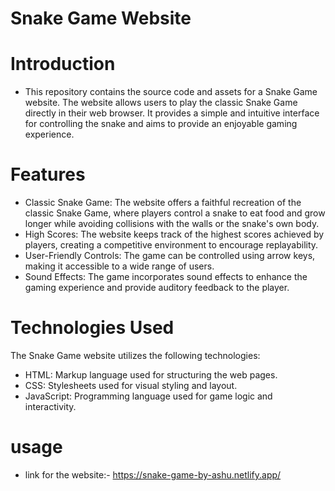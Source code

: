 # Snake Game Website

# Introduction
- This repository contains the source code and assets for a Snake Game website. The website allows users to play the classic Snake Game directly in their web browser. It provides a simple and intuitive interface for controlling the snake and aims to provide an enjoyable gaming experience.

# Features
- Classic Snake Game: The website offers a faithful recreation of the classic Snake Game, where players control a snake to eat food and grow longer while avoiding collisions with the walls or the snake's own body.
- High Scores: The website keeps track of the highest scores achieved by players, creating a competitive environment to encourage replayability.
- User-Friendly Controls: The game can be controlled using arrow keys, making it accessible to a wide range of users.
- Sound Effects: The game incorporates sound effects to enhance the gaming experience and provide auditory feedback to the player.

# Technologies Used
The Snake Game website utilizes the following technologies:

- HTML: Markup language used for structuring the web pages.
- CSS: Stylesheets used for visual styling and layout.
- JavaScript: Programming language used for game logic and interactivity.
# usage
- link for the website:- https://snake-game-by-ashu.netlify.app/
